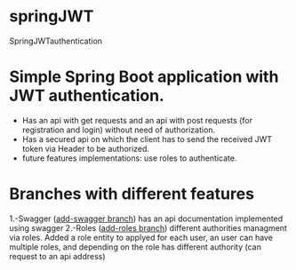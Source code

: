 # springJWT
SpringJWTauthentication

# Simple Spring Boot application with JWT authentication. 
- Has an api with get requests and an api with post requests (for registration and login) without need of authorization.
- Has a secured api on which the client has to send the received JWT token via Header to be authorized.
- future features implementations: use roles to authenticate.

# Branches with different features

  1.-Swagger ([add-swagger branch](https://github.com/hodeiez/springJWT/tree/add-swagger)) has an api documentation implemented using swagger
  2.-Roles ([add-roles branch](https://github.com/hodeiez/springJWT/tree/add-roles)) different authorities managment via roles. Added a role entity to applyed for each user, an user can have multiple roles, and depending on the role has different authority (can request to an api address)
